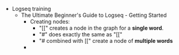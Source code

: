 - Logseq training
	- The Ultimate Beginner's Guide to Logseq - Getting Started
		- Creating nodes:
			- "[[" creates a node in the graph for a **single word**.
			- "#" does exactly the same as "[["
			- "# combined with [[" create a node of **multiple words**
		-